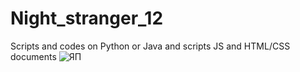 # Night_stranger_12
Scripts and codes on Python or Java
and scripts JS and HTML/CSS documents
![ЯП](https://cs11.pikabu.ru/post_img/2019/08/23/8/1566565364188481633.jpg)
